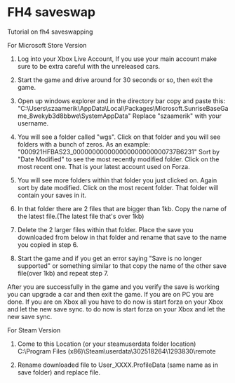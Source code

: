 # FH4 saveswap
Tutorial on fh4 saveswapping


For Microsoft Store Version

1. Log into your Xbox Live Account, If you use your main account make sure to be extra careful with the unreleased cars.

2. Start the game and drive around for 30 seconds or so, then exit the game.

3. Open up windows explorer and in the directory bar copy and paste this: "C:\Users\szaamerik\AppData\Local\Packages\Microsoft.SunriseBaseGame_8wekyb3d8bbwe\SystemAppData"
Replace "szaamerik" with your username.

4. You will see a folder called "wgs". Click on that folder and you will see folders with a bunch of zeros. As an example: "000921HFBAS23_000000000000000000000000737B6231"
Sort by "Date Modified" to see the most recently modified folder. Click on the most recent one. That is your latest account used on Forza.

5. You will see more folders within that folder you just clicked on. Again sort by date modified. Click on the most recent folder. That folder will contain your saves in it.

6. In that folder there are 2 files that are bigger than 1kb. Copy the name of the latest file.(The latest file that's over 1kb)

7. Delete the 2 larger files within that folder. Place the save you downloaded from below in that folder and rename that save to the name you copied in step 6.

8. Start the game and if you get an error saying "Save is no longer supported" or something similar to that copy the name of the other save file(over 1kb) and repeat step 7.

After you are successfully in the game and you verify the save is working you can upgrade a car and then exit the game. If you are on PC you are done. If you are on Xbox all you have to do now is start forza on your Xbox and let the new save sync. to do now is start forza on your Xbox and let the new save sync.


For Steam Version
1. Come to this Location (or your steamuserdata folder location) C:\Program Files (x86)\Steam\userdata\302518264\1293830\remote

2. Rename downloaded file to User_XXXX.ProfileData (same name as in save folder) and replace file.

